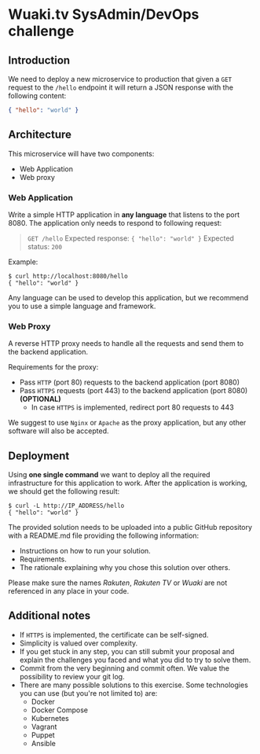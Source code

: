 # Wuaki.tv SysAdmin/DevOps challenge

## Introduction

We need to deploy a new microservice to production that given a `GET` request to the `/hello` endpoint it will return a JSON response with the following content:

```json
{ "hello": "world" }
```

## Architecture

This microservice will have two components:
* Web Application
* Web proxy

### Web Application

Write a simple HTTP application in **any language** that listens to the port 8080. The application only needs to respond to following request:

> `GET /hello`
> Expected response: `{ "hello": "world" }`
> Expected status: `200`

Example:
```
$ curl http://localhost:8080/hello
{ "hello": "world" }
```

Any language can be used to develop this application, but we recommend you to use a simple language and framework.

### Web Proxy

A reverse HTTP proxy needs to handle all the requests and send them to the backend application.

Requirements for the proxy:
* Pass `HTTP` (port 80) requests to the backend application (port 8080)
* Pass `HTTPS` requests (port 443) to the backend application (port 8080) **(OPTIONAL)**
  * In case `HTTPS` is implemented, redirect port 80 requests to 443

We suggest to use `Nginx` or `Apache` as the proxy application, but any other software will also be accepted.

## Deployment

Using **one single command** we want to deploy all the required infrastructure for this application to work. After the application is working, we should get the following result:

```
$ curl -L http://IP_ADDRESS/hello
{ "hello": "world" }
```

The provided solution needs to be uploaded into a public GitHub repository with a README.md file providing the following information:

* Instructions on how to run your solution.
* Requirements.
* The rationale explaining why you chose this solution over others.

Please make sure the names *Rakuten*, *Rakuten TV* or *Wuaki* are not referenced in any place in your code.

## Additional notes
* If `HTTPS` is implemented, the certificate can be self-signed.
* Simplicity is valued over complexity.
* If you get stuck in any step, you can still submit your proposal and explain the challenges you faced and what you did to try to solve them.
* Commit from the very beginning and commit often. We value the possibility to review your git log.
* There are many possible solutions to this exercise. Some technologies you can use (but you're not limited to) are:
  * Docker
  * Docker Compose
  * Kubernetes
  * Vagrant
  * Puppet
  * Ansible
